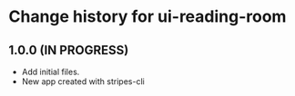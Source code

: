 # Change history for ui-reading-room

## 1.0.0 (IN PROGRESS)

* Add initial files.
* New app created with stripes-cli
